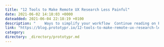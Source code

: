 ```yaml
---
title: "12 Tools to Make Remote UX Research Less Painful"
date: 2021-06-02 14:18:03 +0000
dateadded: 2021-06-04 22:18:19 +0100
description: "    Ways to simplify your workflow  Continue reading on Prototypr »  "
link: "https://blog.prototypr.io/12-tools-to-make-remote-ux-research-less-painful-3c970981823a?source=rss----eb297ea1161a---4"
category:
directory: _directory/prototypr.md
---
```

